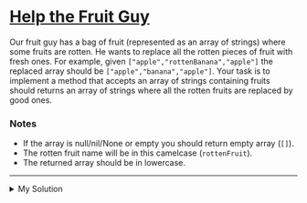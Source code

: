 # [Help the Fruit Guy](https://www.codewars.com/kata/557af4c6169ac832300000ba)

Our fruit guy has a bag of fruit (represented as an array of strings) where some fruits are rotten. He wants to replace all the rotten pieces of fruit with fresh ones. For example, given `["apple","rottenBanana","apple"]` the replaced array should be `["apple","banana","apple"]`. Your task is to implement a method that accepts an array of strings containing fruits should returns an array of strings where all the rotten fruits are replaced by good ones.

### Notes

- If the array is null/nil/None or empty you should return empty array (`[]`).
- The rotten fruit name will be in this camelcase (`rottenFruit`).
- The returned array should be in lowercase.

---

<details><summary>My Solution</summary>

```js
function removeRotten(bagOfFruits) {
  if (!bagOfFruits) return []
  return bagOfFruits.map(fruit => fruit.replace('rotten', '').toLowerCase())
}
```

</details>
